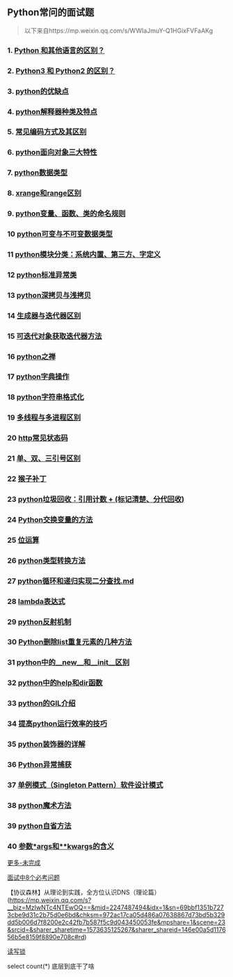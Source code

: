 ## Python常问的面试题
> 以下来自https://mp.weixin.qq.com/s/WWIaJmuY-Q1HGixFVFaAKg
### 1. [Python 和其他语言的区别？](./谈谈Python和其他语言的区别.md)
### 2. [Python3 和 Python2 的区别？](./Python3和Python2的区别.md)
### 3. [python的优缺点](./python的优点和特点.md)
### 4. [python解释器种类及特点](./python解释器种类及特点.md)
### 5. [常见编码方式及其区别](./常用编码及其区别.md)
### 6. [python面向对象三大特性](./python面向对象三大特性.md)
### 7. [python数据类型](./python中数据类型.md)
### 8. [xrange和range区别](./xrange和range区别.md)
### 9. [python变量、函数、类的命名规则](https://github.com/2048JiaLi/PY3_privacy/blob/master/Python%E9%9D%A2%E8%AF%95/%E5%8F%98%E9%87%8F%E3%80%81%E5%87%BD%E6%95%B0%E3%80%81%E7%B1%BB%E7%9A%84%E5%91%BD%E5%90%8D%E8%A7%84%E5%88%99.md)
### 10 [python可变与不可变数据类型](./python可变与不可变数据类型.md)
### 11 [python模块分类：系统内置、第三方、字定义](./python模块分哪三类.md)
### 12 [python标准异常类](./python标准异常类.md)
### 13 [python深拷贝与浅拷贝](./python深拷贝和浅拷贝.md)
### 14 [生成器与迭代器区别](./迭代器与生成器区别.md)
### 15 [可迭代对象获取迭代器方法](./python可迭代对象怎么获取迭代器.md)
### 16 [python之禅](./python之禅.md)
### 17 [python字典操作](./python字典及操作.md)
### 18 [python字符串格式化](./python字符串格式化.md)
### 19 [多线程与多进程区别](./python多线程与多进程.md)
### 20 [http常见状态码](./http常见响应状态码.md)
### 21 [单、双、三引号区别](./单、双、三引号.md)
### 22 [猴子补丁](./python猴子补丁.md)
### 23 [python垃圾回收：引用计数 + (标记清楚、分代回收)](./python垃圾回收.md)
### 24 [Python交换变量的方法](./交换变量的方法.md)
### 25 [位运算](./位运算符.md)
### 26 [python类型转换方法](./python类型转换方法.md)
### 27 [python循环和递归实现二分查找.md](./python循环和递归实现二分查找.md)
### 28 [lambda表达式](./lambda表达式.md)
### 29 [python反射机制](./python中的反射.md)
### 30 [Python删除list重复元素的几种方法](./删除list重复元素方法.md)
### 31 [python中的__new__和__init__区别](./python中的__new__和__init__.md)
### 32 [python中的help和dir函数](./python中的help和dir函数.md)
### 33 [python的GIL介绍](./python中的GIL.md)
### 34 [提高python运行效率的技巧](./提高python运行效率的技巧.md)
### 35 [python装饰器的详解](./python装饰器的理解.md)
### 36 [Python异常捕获](./异常捕获.md)
### 37 [单例模式（Singleton Pattern）软件设计模式](./单例软件设计模式.md)
### 38 [python魔术方法](./魔术方法.md)
### 39 [python自省方法](./实现自省的方法.md)
### 40 [参数\*args和\*\*kwargs的含义](./参数args和kwargs含义.md)

[更多-未完成](https://mp.weixin.qq.com/s/WWIaJmuY-Q1HGixFVFaAKg)

[面试中8个必考问题](https://mp.weixin.qq.com/s?__biz=MzAwOTQ4MzY1Nw==&mid=2247489178&idx=2&sn=08d53566b3aab7c17b3435d30cab2332&chksm=9b5fb27cac283b6a8cfdfcbac89800875d29ff3743c298a5575ff721224fab418140bff161c0&mpshare=1&scene=23&srcid=&sharer_sharetime=1573635038624&sharer_shareid=146e00a5d117656b5e8159f8890e708c#rd)

【协议森林】从理论到实践，全方位认识DNS（理论篇）(https://mp.weixin.qq.com/s?__biz=MzIwNTc4NTEwOQ==&mid=2247487494&idx=1&sn=69bbf1351b7273cbe9d31c2b75d0e6bd&chksm=972ac17ca05d486a07638867d73bd5b329dd5b006d7f8200e2c42fb7b587f5c9d043450053fe&mpshare=1&scene=23&srcid=&sharer_sharetime=1573635125267&sharer_shareid=146e00a5d117656b5e8159f8890e708c#rd)

[读写锁](https://mp.weixin.qq.com/s?__biz=MzU0OTE4MzYzMw==&mid=2247487666&idx=2&sn=26c83c020bc4a7d6525e280ead59b2b3&chksm=fbb2994cccc5105a5eb00b89125e5370068d38b635fb8ecad6d469cb0008940ac438b75c6950&mpshare=1&scene=23&srcid=&sharer_sharetime=1573634845437&sharer_shareid=146e00a5d117656b5e8159f8890e708c#rd)

select count(*) 底层到底干了啥 [](https://mp.weixin.qq.com/s?__biz=MzAwMjk5Mjk3Mw==&mid=2247487345&idx=2&sn=d05ff4d544961a94e079a70380746f7a&chksm=9ac0b153adb73845db6a8d048bf3712d98322e175bc09f55484944d7778b6a9a17780ab7e98d&mpshare=1&scene=23&srcid=&sharer_sharetime=1573634926435&sharer_shareid=146e00a5d117656b5e8159f8890e708c#rd)